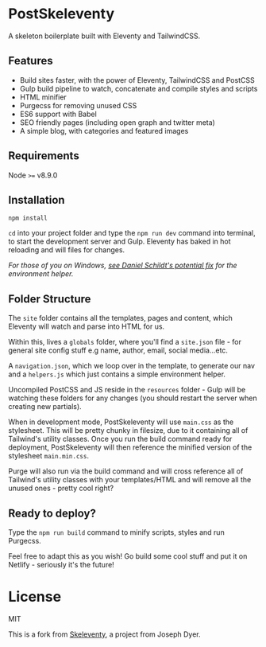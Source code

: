 # PostSkeleventy

A skeleton boilerplate built with Eleventy and TailwindCSS.

## Features

- Build sites faster, with the power of Eleventy, TailwindCSS and PostCSS
- Gulp build pipeline to watch, concatenate and compile styles and scripts
- HTML minifier
- Purgecss for removing unused CSS
- ES6 support with Babel
- SEO friendly pages (including open graph and twitter meta)
- A simple blog, with categories and featured images

## Requirements

Node `>=` v8.9.0

## Installation

```
npm install
```

`cd` into your project folder and type the `npm run dev` command into terminal, to start the development server and Gulp. Eleventy has baked in hot reloading and will files for changes.

_For those of you on Windows, [see Daniel Schildt's potential fix](https://github.com/josephdyer/skeleventy/issues/2#issuecomment-465754702) for the environment helper._

## Folder Structure

The `site` folder contains all the templates, pages and content, which Eleventy will watch and parse into HTML for us.

Within this, lives a `globals` folder, where you'll find a `site.json` file - for general site config stuff e.g name, author, email, social media...etc.

A `navigation.json`, which we loop over in the template, to generate our nav and a `helpers.js` which just contains a simple environment helper.

Uncompiled PostCSS and JS reside in the `resources` folder - Gulp will be watching these folders for any changes (you should restart the server when creating new partials).

When in development mode, PostSkeleventy will use `main.css` as the stylesheet. This will be pretty chunky in filesize, due to it containing all of Tailwind's utility classes. Once you run the build command ready for deployment, PostSkeleventy will then reference the minified version of the stylesheet `main.min.css`.

Purge will also run via the build command and will cross reference all of Tailwind's utility classes with your templates/HTML and will remove all the unused ones - pretty cool right?

## Ready to deploy?

Type the `npm run build` command to minify scripts, styles and run Purgecss.

Feel free to adapt this as you wish! Go build some cool stuff and put it on Netlify - seriously it's the future!

# License

MIT

This is a fork from [Skeleventy](https://github.com/josephdyer/skeleventy), a project from Joseph Dyer.
